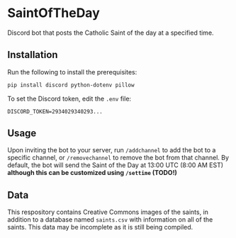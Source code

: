 # SaintOfTheDay

Discord bot that posts the Catholic Saint of the day at a specified time.

## Installation

Run the following to install the prerequisites:

```sh
pip install discord python-dotenv pillow
```

To set the Discord token, edit the `.env` file:

```env
DISCORD_TOKEN=2934029340293...
```

## Usage

Upon inviting the bot to your server, run `/addchannel` to add the bot to a specific channel, or `/removechannel` to remove the bot from that channel. By default, the bot will send the Saint of the Day at 13:00 UTC (8:00 AM EST) **although this can be customized using `/settime` (TODO!)**

## Data

This respository contains Creative Commons images of the saints, in addition to a database named `saints.csv` with information on all of the saints. This data may be incomplete as it is still being compiled.
